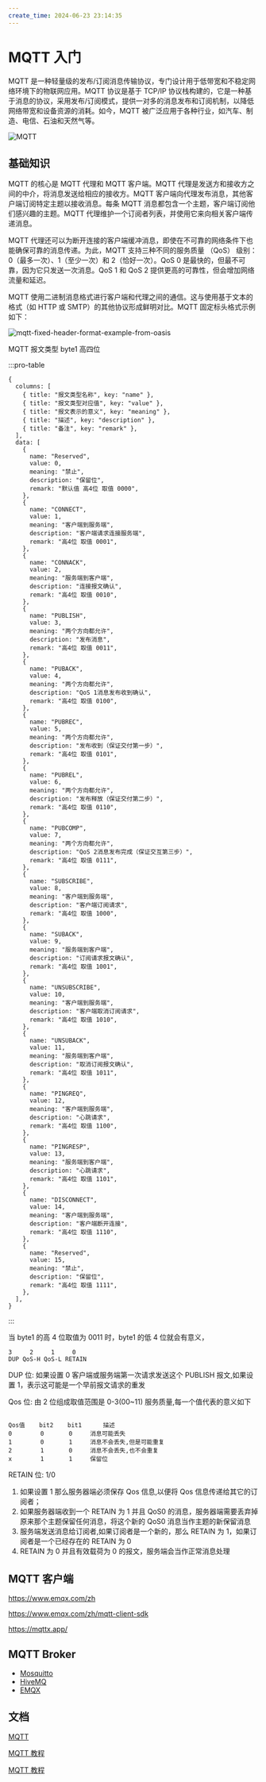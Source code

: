 ```yaml
---
create_time: 2024-06-23 23:14:35
---
```


# MQTT 入门

MQTT 是一种轻量级的发布/订阅消息传输协议，专门设计用于低带宽和不稳定网络环境下的物联网应用。MQTT 协议是基于 TCP/IP 协议栈构建的，它是一种基于消息的协议，采用发布/订阅模式，提供一对多的消息发布和订阅机制，以降低网络带宽和设备资源的消耗。如今，MQTT 被广泛应用于各种行业，如汽车、制造、电信、石油和天然气等。

![MQTT](../public/mqtt-overview.webp)

## 基础知识

MQTT 的核心是 MQTT 代理和 MQTT 客户端。MQTT 代理是发送方和接收方之间的中介，将消息发送给相应的接收方。MQTT 客户端向代理发布消息，其他客户端订阅特定主题以接收消息。每条 MQTT 消息都包含一个主题，客户端订阅他们感兴趣的主题。MQTT 代理维护一个订阅者列表，并使用它来向相关客户端传递消息。

MQTT 代理还可以为断开连接的客户端缓冲消息，即使在不可靠的网络条件下也能确保可靠的消息传递。为此，MQTT 支持三种不同的服务质量 （QoS） 级别：0（最多一次）、1（至少一次）和 2（恰好一次）。QoS 0 是最快的，但最不可靠，因为它只发送一次消息。QoS 1 和 QoS 2 提供更高的可靠性，但会增加网络流量和延迟。

MQTT 使用二进制消息格式进行客户端和代理之间的通信。这与使用基于文本的格式（如 HTTP 或 SMTP）的其他协议形成鲜明对比。MQTT 固定标头格式示例如下：

![mqtt-fixed-header-format-example-from-oasis](../public/mqtt-fixed-header-format-example-from-oasis.webp)

MQTT 报文类型 byte1 高四位

:::pro-table

```json5
{
  columns: [
    { title: "报文类型名称", key: "name" },
    { title: "报文类型对应值", key: "value" },
    { title: "报文表示的意义", key: "meaning" },
    { title: "描述", key: "description" },
    { title: "备注", key: "remark" },
  ],
  data: [
    {
      name: "Reserved",
      value: 0,
      meaning: "禁止",
      description: "保留位",
      remark: "默认值 高4位 取值 0000",
    },
    {
      name: "CONNECT",
      value: 1,
      meaning: "客户端到服务端",
      description: "客户端请求连接服务端",
      remark: "高4位 取值 0001",
    },
    {
      name: "CONNACK",
      value: 2,
      meaning: "服务端到客户端",
      description: "连接报文确认",
      remark: "高4位 取值 0010",
    },
    {
      name: "PUBLISH",
      value: 3,
      meaning: "两个方向都允许",
      description: "发布消息",
      remark: "高4位 取值 0011",
    },
    {
      name: "PUBACK",
      value: 4,
      meaning: "两个方向都允许",
      description: "QoS 1消息发布收到确认",
      remark: "高4位 取值 0100",
    },
    {
      name: "PUBREC",
      value: 5,
      meaning: "两个方向都允许",
      description: "发布收到（保证交付第一步）",
      remark: "高4位 取值 0101",
    },
    {
      name: "PUBREL",
      value: 6,
      meaning: "两个方向都允许",
      description: "发布释放（保证交付第二步）",
      remark: "高4位 取值 0110",
    },
    {
      name: "PUBCOMP",
      value: 7,
      meaning: "两个方向都允许",
      description: "QoS 2消息发布完成（保证交互第三步）",
      remark: "高4位 取值 0111",
    },
    {
      name: "SUBSCRIBE",
      value: 8,
      meaning: "客户端到服务端",
      description: "客户端订阅请求",
      remark: "高4位 取值 1000",
    },
    {
      name: "SUBACK",
      value: 9,
      meaning: "服务端到客户端",
      description: "订阅请求报文确认",
      remark: "高4位 取值 1001",
    },
    {
      name: "UNSUBSCRIBE",
      value: 10,
      meaning: "客户端到服务端",
      description: "客户端取消订阅请求",
      remark: "高4位 取值 1010",
    },
    {
      name: "UNSUBACK",
      value: 11,
      meaning: "服务端到客户端",
      description: "取消订阅报文确认",
      remark: "高4位 取值 1011",
    },
    {
      name: "PINGREQ",
      value: 12,
      meaning: "客户端到服务端",
      description: "心跳请求",
      remark: "高4位 取值 1100",
    },
    {
      name: "PINGRESP",
      value: 13,
      meaning: "服务端到客户端",
      description: "心跳请求",
      remark: "高4位 取值 1101",
    },
    {
      name: "DISCONNECT",
      value: 14,
      meaning: "客户端到服务端",
      description: "客户端断开连接",
      remark: "高4位 取值 1110",
    },
    {
      name: "Reserved",
      value: 15,
      meaning: "禁止",
      description: "保留位",
      remark: "高4位 取值 1111",
    },
  ],
}
```

:::

当 byte1 的高 4 位取值为 0011 时，byte1 的低 4 位就会有意义，

```text
3     2     1     0
DUP QoS-H QoS-L RETAIN
```

DUP 位: 如果设置 0 客户端或服务端第一次请求发送这个 PUBLISH 报文,如果设置 1，表示这可能是一个早前报文请求的重发

Qos 位: 由 2 位组成取值范围是 0-3(00~11) 服务质量,每一个值代表的意义如下

```text

Qos值    bit2    bit1      描述
0        0       0     消息可能丢失
1        0       1     消息不会丢失,但是可能重复
2        1       0     消息不会丢失,也不会重复
x        1       1     保留位
```

RETAIN 位: 1/0

1. 如果设置 1 那么服务器端必须保存 Qos 信息,以便将 Qos 信息传递给其它的订阅者；
2. 如果服务器端收到一个 RETAIN 为 1 并且 QoS0 的消息，服务器端需要丢弃掉原来那个主题保留任何消息，将这个新的 QoS0 消息当作主题的新保留消息
3. 服务端发送消息给订阅者,如果订阅者是一个新的，那么 RETAIN 为 1，如果订阅者是一个已经存在的 RETAIN 为 0
4. RETAIN 为 0 并且有效载荷为 0 的报文，服务端会当作正常消息处理

## MQTT 客户端

https://www.emqx.com/zh

https://www.emqx.com/zh/mqtt-client-sdk

https://mqttx.app/

## MQTT Broker

- [Mosquitto](https://mosquitto.org/)
- [HiveMQ](https://www.hivemq.com/)
- [EMQX](https://www.emqx.io/)

## 文档

[MQTT](https://mqtt.org/)

[MQTT 教程](https://www.hivemq.com/mqtt/)

[MQTT 教程](https://www.emqx.com/zh/mqtt-guide)
